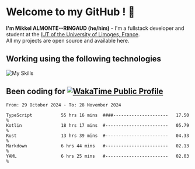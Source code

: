 # Welcome to my GitHub ! 🌃

**I'm Mikkel ALMONTE--RINGAUD (he/him)** - I'm a fullstack developer and student at the [IUT of the University of Limoges, France](https://iut.unilim.fr). \
All my projects are open source and available here.

## Working using the following technologies

![My Skills](https://skillicons.dev/icons?i=solidjs,pnpm,nodejs,ts,js,vercel,netlify,html,css,rust,astro,git,vue,md,electron,figma,github,bash,bun,cloudflare,py,tailwind,nginx,npm,tauri,vite,zig,yarn,windicss,dart,flutter,kotlin&theme=dark)

## Been coding for [![WakaTime Public Profile](https://wakatime.com/badge/user/0839e595-e07a-435c-8d59-ed95f2a3d6dd.svg?style=flat-square)](https://wakatime.com/@0839e595-e07a-435c-8d59-ed95f2a3d6dd)

<!--START_SECTION:waka-->

```plain
From: 29 October 2024 - To: 28 November 2024

TypeScript           55 hrs 16 mins  ####---------------------   17.50 %
Kotlin               18 hrs 17 mins  #------------------------   05.79 %
Rust                 13 hrs 39 mins  #------------------------   04.33 %
Markdown             6 hrs 44 mins   #------------------------   02.13 %
YAML                 6 hrs 25 mins   #------------------------   02.03 %
```

<!--END_SECTION:waka-->
